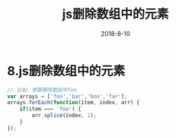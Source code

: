 ﻿---
sidebar: auto
title: js删除数组中的元素
date: 2018-8-10
categories:
 - 前端
tags:
 - js
---

<Copyright link="https://imxiaolong.com/views/frontend/js删除数组中的元素.html" />

# 8.js删除数组中的元素

```js
// 比如，想要删除数组中foo
var arrays = ['foo','bar','boo','far']; 
arrays.forEach(function(item, index, arr) {
    if(item === 'foo') {
        arr.splice(index, 1);
    }
});
```
